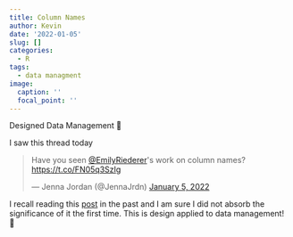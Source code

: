 ```yaml
---
title: Column Names
author: Kevin
date: '2022-01-05'
slug: []
categories:
  - R
tags:
  - data managment
image:
  caption: ''
  focal_point: ''
---
```


Designed Data Management 🧐

I saw this thread today

<blockquote class="twitter-tweet"><p lang="en" dir="ltr">Have you seen <a href="https://twitter.com/EmilyRiederer?ref_src=twsrc%5Etfw">@EmilyRiederer</a>&#39;s work on column names? <a href="https://t.co/FN05q3SzIg">https://t.co/FN05q3SzIg</a></p>&mdash; Jenna Jordan (@JennaJrdn) <a href="https://twitter.com/JennaJrdn/status/1478783757033345031?ref_src=twsrc%5Etfw">January 5, 2022</a></blockquote>

<script async src="https://platform.twitter.com/widgets.js" charset="utf-8"></script>

I recall reading this [post](https://www.emilyriederer.com/post/column-name-contracts/?s=09) in the past and I am sure I did not absorb the significance of it the first time. This is design applied to data management! 🤘
